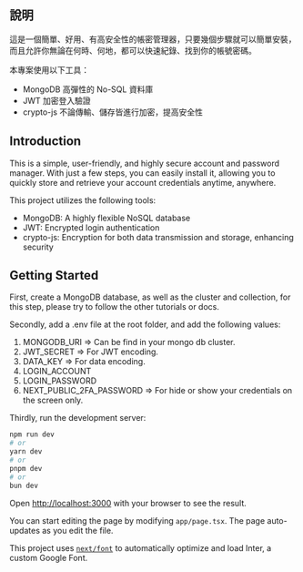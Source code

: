 ## 說明

這是一個簡單、好用、有高安全性的帳密管理器，只要幾個步驟就可以簡單安裝，而且允許你無論在何時、何地，都可以快速紀錄、找到你的帳號密碼。

本專案使用以下工具：
* MongoDB 高彈性的 No-SQL 資料庫
* JWT 加密登入驗證
* crypto-js 不論傳輸、儲存皆進行加密，提高安全性

## Introduction

This is a simple, user-friendly, and highly secure account and password manager. With just a few steps, you can easily install it, allowing you to quickly store and retrieve your account credentials anytime, anywhere.

This project utilizes the following tools:
* MongoDB: A highly flexible NoSQL database
* JWT: Encrypted login authentication
* crypto-js: Encryption for both data transmission and storage, enhancing security

## Getting Started

First, create a MongoDB database, as well as the cluster and collection,
for this step, please try to follow the other tutorials or docs.

Secondly, add a .env file at the root folder, and add the following values:
1. MONGODB_URI => Can be find in your mongo db cluster.
2. JWT_SECRET => For JWT encoding.
3. DATA_KEY => For data encoding.
4. LOGIN_ACCOUNT
5. LOGIN_PASSWORD
6. NEXT_PUBLIC_2FA_PASSWORD => For hide or show your credentials on the screen only.

Thirdly, run the development server:

```bash
npm run dev
# or
yarn dev
# or
pnpm dev
# or
bun dev
```

Open [http://localhost:3000](http://localhost:3000) with your browser to see the result.

You can start editing the page by modifying `app/page.tsx`. The page auto-updates as you edit the file.

This project uses [`next/font`](https://nextjs.org/docs/basic-features/font-optimization) to automatically optimize and load Inter, a custom Google Font.